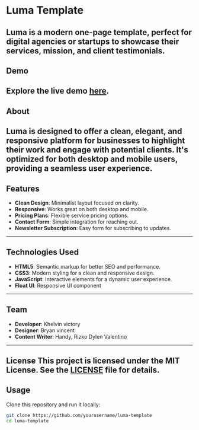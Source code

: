 # Luma Template

Luma is a modern one-page template, perfect for digital agencies or startups to showcase their services, mission, and client testimonials.
---

## Demo
Explore the live demo [here](https://luma.bimadev.xyz).
---

## About
Luma is designed to offer a clean, elegant, and responsive platform for businesses to highlight their work and engage with potential clients. It's optimized for both desktop and mobile users, providing a seamless user experience.
---

## Features
- **Clean Design**: Minimalist layout focused on clarity.
- **Responsive**: Works great on both desktop and mobile.
- **Pricing Plans**: Flexible service pricing options.
- **Contact Form**: Simple integration for reaching out.
- **Newsletter Subscription**: Easy form for subscribing to updates.
---

## Technologies Used
- **HTML5**: Semantic markup for better SEO and performance.
- **CSS3**: Modern styling for a clean and responsive design.
- **JavaScript**: Interactive elements for a dynamic user experience.
- **Float UI**: Responsive UI component
---

## Team
- **Developer**: Khelvin victory
- **Designer**: Bryan vincent
- **Content Writer**: Handy, Rizko Dylen Valentino
---

 License
This project is licensed under the MIT License. See the [LICENSE](LICENSE) file for details.
---

## Usage
Clone this repository and run it locally:

```bash
git clone https://github.com/yourusername/luma-template
cd luma-template
